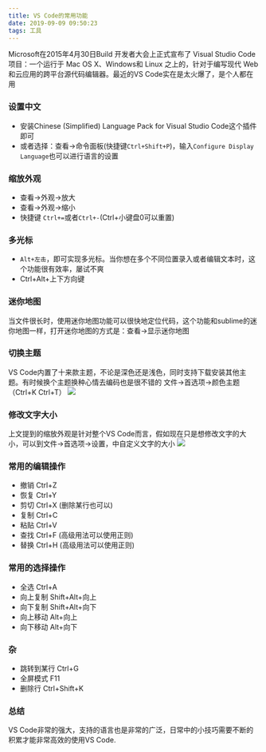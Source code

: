 ```yaml
---
title: VS Code的常用功能
date: 2019-09-09 09:50:23
tags: 工具
---
```


Microsoft在2015年4月30日Build 开发者大会上正式宣布了 Visual Studio Code 项目：一个运行于 Mac OS X、Windows和 Linux 之上的，针对于编写现代 Web 和云应用的跨平台源代码编辑器。最近的VS Code实在是太火爆了，是个人都在用


### 设置中文
- 安装Chinese (Simplified) Language Pack for Visual Studio Code这个插件即可
- 或者选择：查看->命令面板(快捷键`Ctrl+Shift+P`)，输入`Configure Display Language`也可以进行语言的设置

### 缩放外观
- 查看->外观->放大
- 查看->外观->缩小
- 快捷键 `Ctrl+=`或者`Ctrl+-`(Ctrl+小键盘0可以重置)

### 多光标
- `Alt+左击`，即可实现多光标。当你想在多个不同位置录入或者编辑文本时，这个功能很有效率，屡试不爽
- Ctrl+Alt+上下方向键

### 迷你地图
当文件很长时，使用迷你地图功能可以很快地定位代码，这个功能和sublime的迷你地图一样，打开迷你地图的方式是：查看->显示迷你地图

### 切换主题
VS Code内置了十来款主题，不论是深色还是浅色，同时支持下载安装其他主题。有时候换个主题换种心情去编码也是很不错的
文件->首选项->颜色主题（Ctrl+K Ctrl+T）
![](http://qiniu.tbmao.com/vschangetheme.jpg)

### 修改文字大小
上文提到的缩放外观是针对整个VS Code而言，假如现在只是想修改文字的大小，可以到文件->首选项->设置，中自定义文字的大小
![](http://qiniu.tbmao.com/vschangefontsize.jpg)

### 常用的编辑操作
- 撤销 Ctrl+Z
- 恢复 Ctrl+Y
- 剪切 Ctrl+X (删除某行也可以)
- 复制 Ctrl+C
- 粘贴 Ctrl+V
- 查找 Ctrl+F (高级用法可以使用正则)
- 替换 Ctrl+H (高级用法可以使用正则)

### 常用的选择操作
- 全选 Ctrl+A
- 向上复制 Shift+Alt+向上
- 向下复制 Shift+Alt+向下
- 向上移动 Alt+向上
- 向下移动 Alt+向下

### 杂
- 跳转到某行 Ctrl+G
- 全屏模式 F11
- 删除行 Ctrl+Shift+K

### 总结
VS Code非常的强大，支持的语言也是非常的广泛，日常中的小技巧需要不断的积累才能非常高效的使用VS Code.